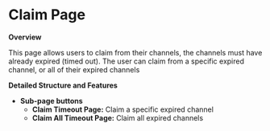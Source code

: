 # Claim Page

**Overview**

This page allows users to claim from their channels, the channels must have already expired (timed out). The user can claim from a specific expired channel, or all of their expired channels

**Detailed Structure and Features**

* **Sub-page buttons**
  * **Claim Timeout Page:** Claim a specific expired channel
  * **Claim All Timeout Page:** Claim all expired channels
